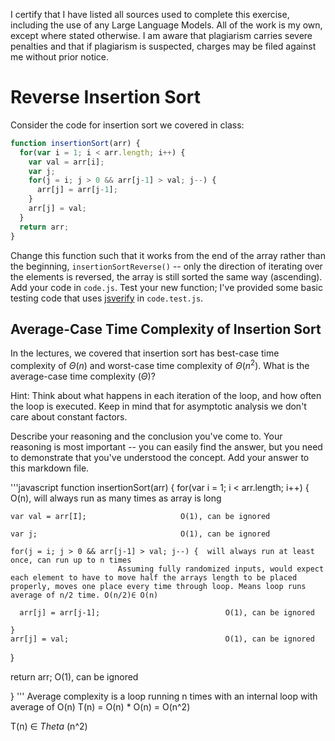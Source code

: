 I certify that I have listed all sources used to complete this exercise, including the use of any Large Language Models. All of the work is my own, except where stated otherwise. I am aware that plagiarism carries severe penalties and that if plagiarism is suspected, charges may be filed against me without prior notice.

# Reverse Insertion Sort

Consider the code for insertion sort we covered in class:

```javascript
function insertionSort(arr) {
  for(var i = 1; i < arr.length; i++) {
    var val = arr[i];
    var j;
    for(j = i; j > 0 && arr[j-1] > val; j--) {
      arr[j] = arr[j-1];
    }
    arr[j] = val;
  }
  return arr;
}
```

Change this function such that it works from the end of the array rather than
the beginning, `insertionSortReverse()` -- only the direction of
iterating over the elements is reversed, the array is still sorted the same way
(ascending). Add your code in `code.js`. Test your new function; I've provided
some basic testing code that uses [jsverify](https://jsverify.github.io/) in
`code.test.js`.

## Average-Case Time Complexity of Insertion Sort

In the lectures, we covered that insertion sort has best-case time complexity of
$\Theta(n)$ and worst-case time complexity of $\Theta(n^2)$. What is the
average-case time complexity ($\Theta$)?

Hint: Think about what happens in each iteration of the loop, and how often the
loop is executed. Keep in mind that for asymptotic analysis we don't care about
constant factors.

Describe your reasoning and the conclusion you've come to. Your reasoning is
most important -- you can easily find the answer, but you need to demonstrate
that you've understood the concept. Add your answer to this markdown file.

'''javascript
function insertionSort(arr) {
  for(var i = 1; i < arr.length; i++) {   O(n), will always run as many times as array is long
  
    var val = arr[I];                     O(1), can be ignored
    
    var j;                                O(1), can be ignored
    
	for(j = i; j > 0 && arr[j-1] > val; j--) {	will always run at least once, can run up to n times
							Assuming fully randomized inputs, would expect each element to have to move half the arrays length to be placed properly, moves one place every time through loop. Means loop runs average of n/2 time. O(n/2)∈ O(n)
       
      arr[j] = arr[j-1];                  			O(1), can be ignored
      
    }
    arr[j] = val;                         			O(1), can be ignored
    
  }
  
  return arr;                             			O(1), can be ignored
  
}
'''
Average complexity is a loop running n times with an internal loop with average of O(n)
T(n) = O(n) * O(n) = O(n^2)

T(n) ∈ $Theta$ (n^2)
